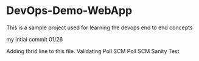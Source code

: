 # DevOps-Demo-WebApp
This is a sample project used for learning the devops end to end concepts

my intial commit 01/26

Adding thrid line to this file.
Validating Poll SCM
Poll SCM Sanity Test
